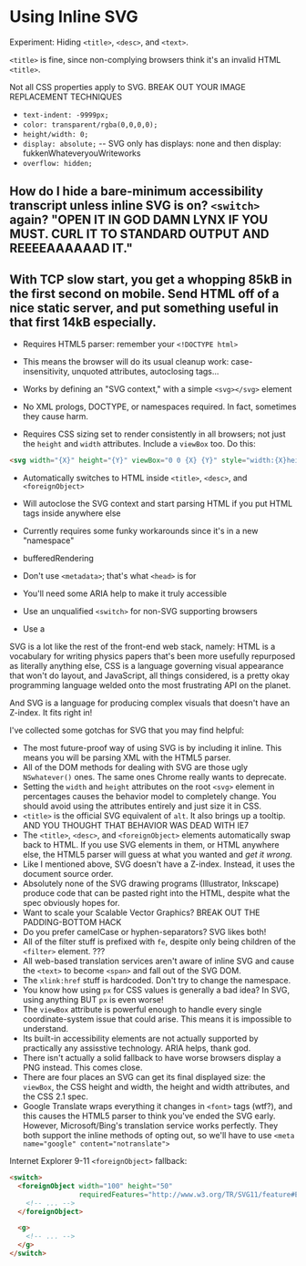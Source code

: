 # Using Inline SVG

Experiment: Hiding `<title>`, `<desc>`, and `<text>`.

`<title>` is fine, since non-complying browsers think it's an invalid HTML `<title>`.

Not all CSS properties apply to SVG. BREAK OUT YOUR IMAGE REPLACEMENT TECHNIQUES
* `text-indent: -9999px;`
* `color: transparent/rgba(0,0,0,0);`
* `height/width: 0;`
* `display: absolute;` -- SVG only has displays: none and then display: fukkenWhateveryouWriteworks
* `overflow: hidden;`

## How do I hide a bare-minimum accessibility transcript unless inline SVG is on? `<switch>` again? "OPEN IT IN GOD DAMN LYNX IF YOU MUST. CURL IT TO STANDARD OUTPUT AND REEEEAAAAAAD IT."

## With TCP slow start, you get a whopping 85kB in the first second on mobile. Send HTML off of a nice static server, and put something useful in that first 14kB especially.

* Requires HTML5 parser: remember your `<!DOCTYPE html>`

* This means the browser will do its usual cleanup work: case-insensitivity, unquoted attributes, autoclosing tags...

* Works by defining an "SVG context," with a simple `<svg></svg>` element

* No XML prologs, DOCTYPE, or namespaces required. In fact, sometimes they cause harm.

* Requires CSS sizing set to render consistently in all browsers; not just the `height` and `width` attributes. Include a `viewBox` too. Do this:

````html
<svg width="{X}" height="{Y}" viewBox="0 0 {X} {Y}" style="width:{X}height:{Y}">
````

* Automatically switches to HTML inside `<title>`, `<desc>`, and `<foreignObject>`

* Will autoclose the SVG context and start parsing HTML if you put HTML tags inside anywhere else

* Currently requires some funky workarounds since it's in a new "namespace"

* bufferedRendering

* Don't use `<metadata>`; that's what `<head>` is for

* You'll need some ARIA help to make it truly accessible

* Use an unqualified `<switch>` for non-SVG supporting browsers

* Use a 

SVG is a lot like the rest of the front-end web stack, namely: HTML is a vocabulary for writing physics papers that's been more usefully repurposed as literally anything else, CSS is a language governing visual appearance that won't do layout, and JavaScript, all things considered, is a pretty okay programming language welded onto the most frustrating API on the planet.

And SVG is a language for producing complex visuals that doesn't have an Z-index. It fits right in!

I've collected some gotchas for SVG that you may find helpful:

* The most future-proof way of using SVG is by including it inline. This means you will be parsing XML with the HTML5 parser.
* All of the DOM methods for dealing with SVG are those ugly `NSwhatever()` ones. The same ones Chrome really wants to deprecate.
* Setting the `width` and `height` attributes on the root `<svg>` element in percentages causes the behavior model to completely change. You should avoid using the attributes entirely and just size it in CSS.
* `<title>` is the official SVG equivalent of `alt`. It also brings up a tooltip. AND YOU THOUGHT THAT BEHAVIOR WAS DEAD WITH IE7
* The `<title>`, `<desc>`, and `<foreignObject>` elements automatically swap back to HTML. If you use SVG elements in them, or HTML anywhere else, the HTML5 parser will guess at what you wanted and *get it wrong.*
* Like I mentioned above, SVG doesn't have a Z-index. Instead, it uses the document source order.
* Absolutely none of the SVG drawing programs (Illustrator, Inkscape) produce code that can be pasted right into the HTML, despite what the spec obviously hopes for.
* Want to scale your Scalable Vector Graphics? BREAK OUT THE PADDING-BOTTOM HACK
* Do you prefer camelCase or hyphen-separators? SVG likes both!
* All of the filter stuff is prefixed with `fe`, despite only being children of the `<filter>` element. ???
* All web-based translation services aren't aware of inline SVG and cause the `<text>` to become `<span>` and fall out of the SVG DOM.
* The `xlink:href` stuff is hardcoded. Don't try to change the namespace.
* You know how using `px` for CSS values is generally a bad idea? In SVG, using anything BUT `px` is even worse!
* The `viewBox` attribute is powerful enough to handle every single coordinate-system issue that could arise. This means it is impossible to understand.
* Its built-in accessibility elements are not actually supported by practically any assisstive technology. ARIA helps, thank god.
* There isn't actually a solid fallback to have worse browsers display a PNG instead. This comes close.
* There are four places an SVG can get its final displayed size: the `viewBox`, the CSS height and width, the height and width attributes, and the CSS 2.1 spec. 
* Google Translate wraps everything it changes in `<font>` tags (wtf?), and this causes the HTML5 parser to think you've ended the SVG early. However, Microsoft/Bing's translation service works perfectly. They both support the inline methods of opting out, so we'll have to use `<meta name="google" content="notranslate">`


Internet Explorer 9-11 `<foreignObject>` fallback:

```html
<switch>
  <foreignObject width="100" height="50" 
                 requiredFeatures="http://www.w3.org/TR/SVG11/feature#Extensibility">
    <!-- ... -->
  </foreignObject>

  <g>
    <!-- ... -->
  </g>
</switch>
```